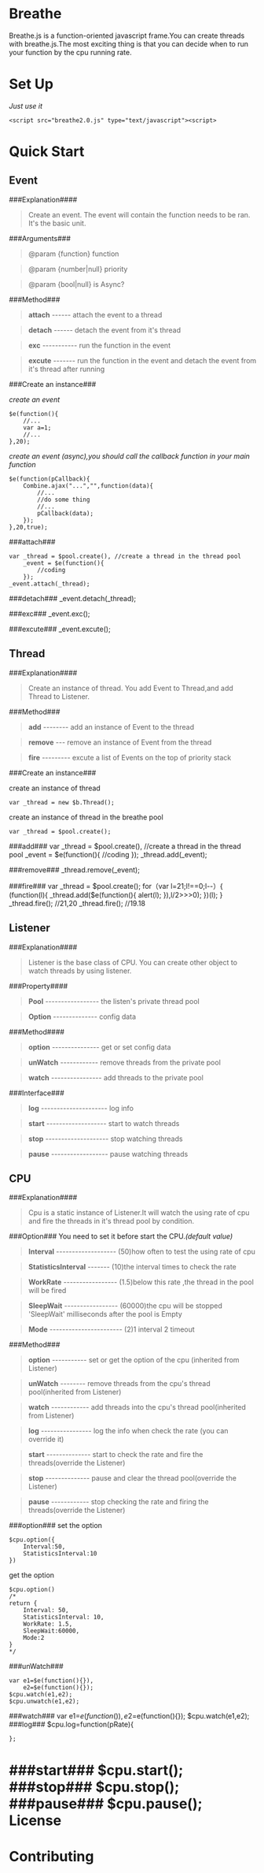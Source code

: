 Breathe
=======

Breathe.js is a function-oriented javascript frame.You can create threads with breathe.js.The most exciting thing is that you can decide when to run your function by the cpu running rate.
  
Set Up
=======

*Just use it*

    <script src="breathe2.0.js" type="text/javascript"><script>

Quick Start
=======

## Event ##

###Explanation####

>Create an event. The event will contain the function needs to be ran. It's the basic unit.

###Arguments###

>@param {function} function

>@param {number|null} priority

>@param {bool|null} is Async?

###Method###
>**attach** ------ attach the event to a thread

>**detach**	------ detach the event from it's thread

>**exc** ----------- run the function in the event

>**excute** ------- run the function in the event and detach the event from it's thread after running

###Create an instance###

*create an event*
    
	$e(function(){
		//...
	    var a=1;
		//...	
	},20);

*create an event (async),you should call the callback function in your main function*

	$e(function(pCallback){
		Combine.ajax("...","",function(data){
			//...
		    //do some thing
			//...
			pCallback(data);
		});
	},20,true);

###attach###

	var _thread = $pool.create(), //create a thread in the thread pool
		_event = $e(function(){
			//coding
		}); 
	_event.attach(_thread);

###detach###
	_event.detach(_thread);

###exc###
	_event.exc();

###excute###
	_event.excute();


## Thread ##

###Explanation####

>Create an instance of thread. You add Event to Thread,and add Thread to Listener.

###Method###
>**add** -------- add an instance of Event to the thread

>**remove**	--- remove an instance of Event from the thread

>**fire** --------- excute a list of Events on the top of priority stack

###Create an instance###

create an instance of thread 

	var _thread = new $b.Thread();

create an instance of thread in the breathe pool

	var _thread = $pool.create();

###add###
	var _thread = $pool.create(), //create a thread in the thread pool
		_event = $e(function(){
			//coding
		}); 
	_thread.add(_event);

###remove###
	_thread.remove(_event);

###fire###
    var _thread = $pool.create();
	for（var l=21;l!==0;l--）{
		(function(l){
			_thread.add($e(function(){
				alert(l);
			}),l/2>>>0);
		})(l);
	}
	_thread.fire(); //21,20
	_thread.fire(); //19.18

## Listener ##

###Explanation####
>Listener is the base class of CPU. You can create other object to watch threads by using listener.

###Property####

>**Pool** ----------------- the listen's private thread pool 

>**Option** -------------- config data

###Method####

>**option** --------------- get or set config data

>**unWatch** ------------ remove threads from the private pool

>**watch** ---------------- add threads to the private pool

###Interface###

>**log** --------------------- log info

>**start** ------------------- start to watch threads

>**stop** -------------------- stop watching threads

>**pause** ------------------ pause watching threads


## CPU ##

###Explanation####

>Cpu is a static instance of Listener.It will watch the using rate of cpu and fire the threads in it's thread pool by condition.

###Option###
You need to set it before start the CPU.*(default value)*

>**Interval** ------------------- (50)how often to test the using rate of cpu

>**StatisticsInterval** ------- (10)the interval times to check the rate

>**WorkRate** ----------------- (1.5)below this rate ,the thread in the pool will be fired

>**SleepWait** ----------------- (60000)the cpu will be stopped 'SleepWait' milliseconds after the pool is Empty

>**Mode** ----------------------- (2)1 interval  2 timeout 

###Method###
>**option** ----------- set or get the option of the cpu (inherited from Listener)

>**unWatch** -------- remove threads from the cpu's thread pool(inherited from Listener)

>**watch** ------------ add threads into the cpu's thread pool(inherited from Listener)

>**log** ---------------- log the info when check the rate (you can override it)

>**start** -------------- start to check the rate and fire the threads(override the Listener)

>**stop**	-------------- pause and clear the thread pool(override the Listener)

>**pause** ------------ stop checking the rate and firing the threads(override the Listener)

###option###
set the option

	$cpu.option({
		Interval:50,
		StatisticsInterval:10
	})

get the option

	$cpu.option()
    /*
	return {
	    Interval: 50,
        StatisticsInterval: 10,
        WorkRate: 1.5,
        SleepWait:60000,
        Mode:2
	}
    */

###unWatch###

	var e1=$e(function(){}),
		e2=$e(function(){});
	$cpu.watch(e1,e2);
	$cpu.unwatch(e1,e2);

###watch###
	var e1=$e(function(){}),
		e2=$e(function(){});
	$cpu.watch(e1,e2);
###log###
	$cpu.log=function(pRate){

	};
###start###
	$cpu.start();
###stop###
	$cpu.stop();
###pause###
	$cpu.pause();
License
=======


Contributing
=======

